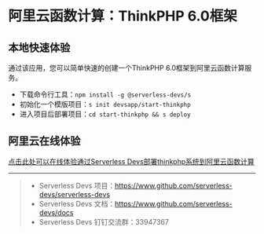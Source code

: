 # 阿里云函数计算：ThinkPHP 6.0框架

## 本地快速体验

通过该应用，您可以简单快速的创建一个ThinkPHP 6.0框架到阿里云函数计算服务。

- 下载命令行工具：`npm install -g @serverless-devs/s`
- 初始化一个模版项目：`s init devsapp/start-thinkphp`
- 进入项目后部署项目：`cd start-thinkphp && s deploy`

## 阿里云在线体验

[点击此处可以在线体验通过Serverless Devs部署thinkphp系统到阿里云函数计算](https://api.aliyun.com/new#/tutorial?action=git_open&git_repo=https://github.com/devsapp/devsapp-cloudshell-example.git&tutorial=tutorial/start-thinkphp.md)

-----

> - Serverless Devs 项目：https://www.github.com/serverless-devs/serverless-devs   
> - Serverless Devs 文档：https://www.github.com/serverless-devs/docs   
> - Serverless Devs 钉钉交流群：33947367    
